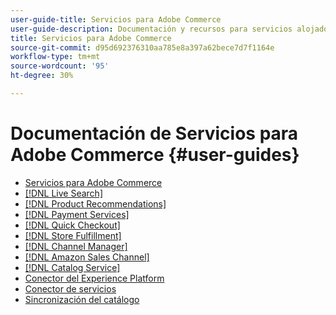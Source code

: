 ```yaml
---
user-guide-title: Servicios para Adobe Commerce
user-guide-description: Documentación y recursos para servicios alojados que proporcionan funcionalidades ampliadas a Adobe Commerce y Magento Open Source.
title: Servicios para Adobe Commerce
source-git-commit: d95d692376310aa785e8a397a62bece7d7f1164e
workflow-type: tm+mt
source-wordcount: '95'
ht-degree: 30%

---
```


# Documentación de Servicios para Adobe Commerce {#user-guides}

- [Servicios para Adobe Commerce](home.md)
- [[!DNL Live Search]](https://experienceleague.adobe.com/docs/commerce-merchant-services/live-search/guide-overview.html)
- [[!DNL Product Recommendations]](https://experienceleague.adobe.com/docs/commerce-merchant-services/product-recommendations/guide-overview.html)
- [[!DNL Payment Services]](https://experienceleague.adobe.com/docs/commerce-merchant-services/payment-services/guide-overview.html)
- [[!DNL Quick Checkout]](https://experienceleague.adobe.com/docs/commerce-merchant-services/quick-checkout/overview.html)
- [[!DNL Store Fulfillment]](https://experienceleague.adobe.com/docs/commerce-merchant-services/store-fulfillment/guide-overview.html)
- [[!DNL Channel Manager]](https://experienceleague.adobe.com/docs/commerce-channels/channel-manager/guide-overview.html)
- [[!DNL Amazon Sales Channel]](https://experienceleague.adobe.com/docs/commerce-channels/amazon/guide-overview.html)
- [[!DNL Catalog Service]](https://experienceleague.adobe.com/docs/commerce-merchant-services/catalog-service/guide-overview.html)
- [Conector del Experience Platform](https://experienceleague.adobe.com/docs/commerce-merchant-services/experience-platform-connector/overview.html)
- [Conector de servicios](/help/landing/saas.md)
- [Sincronización del catálogo](/help/landing/catalog-sync.md)
